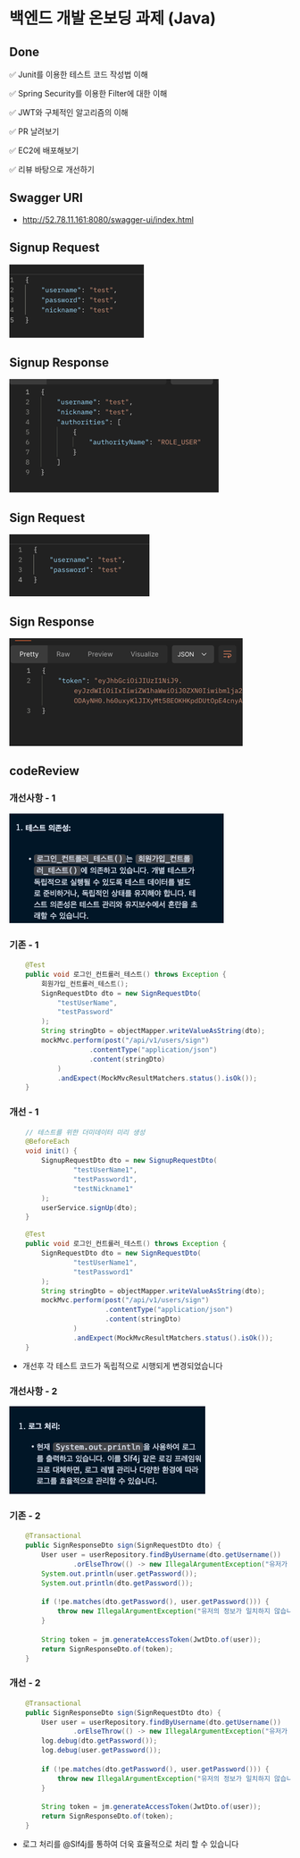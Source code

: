 # 백엔드 개발 온보딩 과제 (Java)

## Done
✅ Junit를 이용한 테스트 코드 작성법 이해

✅ Spring Security를 이용한 Filter에 대한 이해

✅ JWT와 구체적인 알고리즘의 이해

✅ PR 날려보기

✅ EC2에 배포해보기

✅ 리뷰 바탕으로 개선하기

## Swagger URI
- http://52.78.11.161:8080/swagger-ui/index.html

## Signup Request
![img.png](images/img.png)

## Signup Response
![img_1.png](images/img_1.png)

## Sign Request
![img_2.png](images/img_2.png)

## Sign Response
![img_3.png](images/img_3.png)

## codeReview

### 개선사항 - 1
![img_5.png](images/img_5.png)

### 기존 - 1
```java
    @Test
    public void 로그인_컨트롤러_테스트() throws Exception {
        회원가입_컨트롤러_테스트();
        SignRequestDto dto = new SignRequestDto(
            "testUserName",
            "testPassword"
        );
        String stringDto = objectMapper.writeValueAsString(dto);
        mockMvc.perform(post("/api/v1/users/sign")
                    .contentType("application/json")
                    .content(stringDto)
            )
            .andExpect(MockMvcResultMatchers.status().isOk());
    }
```

### 개선 - 1
```java
    // 테스트를 위한 더미데이터 미리 생성
    @BeforeEach
    void init() {
        SignupRequestDto dto = new SignupRequestDto(
                "testUserName1",
                "testPassword1",
                "testNickname1"
        );
        userService.signUp(dto);
    }
```
```java
    @Test
    public void 로그인_컨트롤러_테스트() throws Exception {
        SignRequestDto dto = new SignRequestDto(
                "testUserName1",
                "testPassword1"
        );
        String stringDto = objectMapper.writeValueAsString(dto);
        mockMvc.perform(post("/api/v1/users/sign")
                        .contentType("application/json")
                        .content(stringDto)
                )
                .andExpect(MockMvcResultMatchers.status().isOk());
    }
```
- 개선후 각 테스트 코드가 독립적으로 시행되게 변경되었습니다

### 개선사항 - 2
![img_6.png](images/img_6.png)

### 기존 - 2
```java
    @Transactional
    public SignResponseDto sign(SignRequestDto dto) {
        User user = userRepository.findByUsername(dto.getUsername())
                .orElseThrow(() -> new IllegalArgumentException("유저가 존재하지 않습니다"));
        System.out.println(user.getPassword());
        System.out.println(dto.getPassword());

        if (!pe.matches(dto.getPassword(), user.getPassword())) {
            throw new IllegalArgumentException("유저의 정보가 일치하지 않습니다");
        }

        String token = jm.generateAccessToken(JwtDto.of(user));
        return SignResponseDto.of(token);
    }
```

### 개선 - 2
```java
    @Transactional
    public SignResponseDto sign(SignRequestDto dto) {
        User user = userRepository.findByUsername(dto.getUsername())
                .orElseThrow(() -> new IllegalArgumentException("유저가 존재하지 않습니다"));
        log.debug(dto.getPassword());
        log.debug(user.getPassword());

        if (!pe.matches(dto.getPassword(), user.getPassword())) {
            throw new IllegalArgumentException("유저의 정보가 일치하지 않습니다");
        }

        String token = jm.generateAccessToken(JwtDto.of(user));
        return SignResponseDto.of(token);
    }
```
- 로그 처리를 @Slf4j를 통하여 더욱 효율적으로 처리 할 수 있습니다



